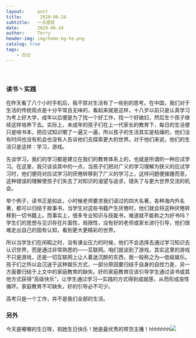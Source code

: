 ```yaml
---
layout:     post                    
title:       2020-06-24             
subtitle:   一点感受 
date:       2020-06-24            
author:     Terry                      
header-img: img/home-bg-he.png
catalog: true                       
tags:                               
    - 日记
---
```

　　
### 读书丶实践
在昨天看了八个小时手机后，我不禁对生活有了一些别的思考。在中国，我们对于生活的传统观点是十分平常且无味的，看起来就是这样，十八岁以前只是认真学习为考上好大学，成年以后便是为了找一个好工作，找一个好媳妇，然后生个孩子继续这样培养下去。实际上，未成年的孩子们在上一代家长的教育下，每日的生活便只是啃书本，把应试知识嚼了一遍又一遍，所以孩子的生活其实是枯燥的，他们没有时间也没有机会也没有人告诉他们去探索更大的世界。对于他们来说，他们的生活只是这样：学习，游戏。

先谈学习，我们的学习都是建立在我们的教育体系上的，也就是所谓的一种应试学习。在这里，我只谈谈其中的一点，当孩子们把对广义的学习理解为狭义的应试学习时，他们便将对应试学习的厌倦转移到了广义的学习上，这样问题便接踵而至，这种错误的理解使孩子们失去了对知识的渴望与追求，错失了与更大世界交流的机会。

举个例子，读书正是如此，小时候老师要求我们读过的四大名著，各种海内外名著，都可以归结于故事书，当学生对这些书籍产生厌倦时，他们就会将这种厌倦转移到一切书籍上。而事实上，很多专业知识与技能书，难道就不能称之为好书吗？学生们的思想与见识存在片面性，局限性，没有好的老师或家长进行引导，他们很难走出自己的固有认知，看到更大更精彩的世界。

所以当学生们在闲暇之时，没有课业压力的时候，他们不会选择去通过学习知识去认识世界，而是通过非常熟悉的——互联网。咱们就谈到了游戏，其实这里的游戏不只是游戏，还是一切互联网上让人着迷沉醉的东西，我一般称之为—低级娱乐。孩子们之所以会沉迷于这种娱乐方式，一部分原因要归结于自身的自控力差，另一方面要归结于上文中的家庭教育的缺失。好的家庭教育应该引导学生通过读书或其他方式获得“高级快乐”，让学生通过学习—实践的方式得到成就感，从而形成良性循环。家庭教育不可缺失，好的引导必不可少。

高考只是一个工作，并不是我们全部的生活。

### 另外
今天是嘟嘟的生日呀，祝她生日快乐！她是最优秀的带货主播！hhhhhhh![](https://tva1.sinaimg.cn/large/007S8ZIlly1gg30yh3bwhj30qo0i6wgl.jpg)

